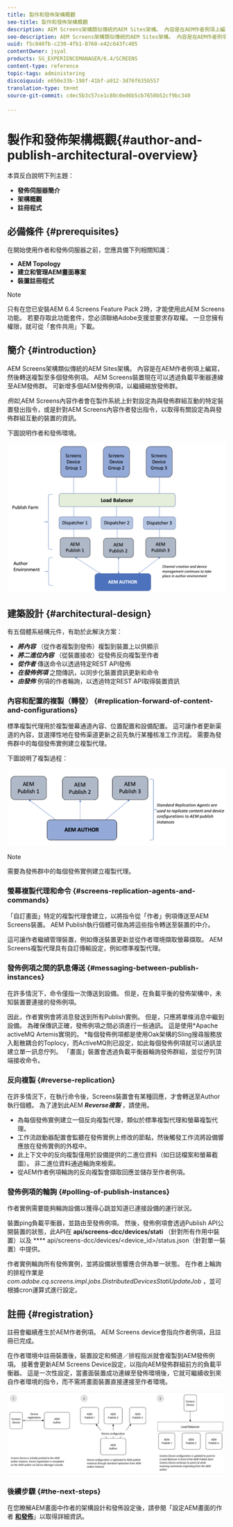 ```yaml
---
title: 製作和發佈架構概觀
seo-title: 製作和發佈架構概觀
description: AEM Screens架構類似傳統的AEM Sites架構。 內容是在AEM作者例項上編寫，然後轉送複製至多個發佈例項。 請依照本頁進一步瞭解作者和發佈架構概觀。
seo-description: AEM Screens架構類似傳統的AEM Sites架構。 內容是在AEM作者例項上編寫，然後轉送複製至多個發佈例項。 請依照本頁進一步瞭解作者和發佈架構概觀。
uuid: f5c848fb-c230-4fb1-8760-e42c643fc405
contentOwner: jsyal
products: SG_EXPERIENCEMANAGER/6.4/SCREENS
content-type: reference
topic-tags: administering
discoiquuid: e650e33b-198f-41bf-a912-3d76f635b557
translation-type: tm+mt
source-git-commit: cdec5b3c57ce1c80c0ed6b5cb7650b52cf9bc340

---
```



# 製作和發佈架構概觀{#author-and-publish-architectural-overview}

本頁反白說明下列主題：

* **發佈伺服器簡介**
* **架構概觀**
* **註冊程式**

## 必備條件 {#prerequisites}

在開始使用作者和發佈伺服器之前，您應具備下列相關知識：

* **AEM Topology**
* **建立和管理AEM畫面專案**
* **裝置註冊程式**

>[!NOTE]
>
>只有在您已安裝AEM 6.4 Screens Feature Pack 2時，才能使用此AEM Screens功能。 若要存取此功能套件，您必須聯絡Adobe支援並要求存取權。 一旦您擁有權限，就可從「套件共用」下載。

## 簡介 {#introduction}

AEM Screens架構類似傳統的AEM Sites架構。 內容是在AEM作者例項上編寫，然後轉送複製至多個發佈例項。 AEM Screens裝置現在可以透過負載平衡器連線至AEM發佈群。 可新增多個AEM發佈例項，以繼續縮放發佈群。

*例如*,AEM Screens內容作者會在製作系統上針對設定為與發佈群組互動的特定裝置發出指令，或是針對AEM Screens內容作者發出指令，以取得有關設定為與發佈群組互動的裝置的資訊。

下圖說明作者和發佈環境。

![screen_shot_2019-03-04at30236pm](assets/screen_shot_2019-03-04at30236pm.png)

## 建築設計 {#architectural-design}

有五個體系結構元件，有助於此解決方案：

* ***將內容*** （從作者複製到發佈）複製到裝置上以供顯示
* ***將二進位內容*** （從裝置接收）從發佈反向複製至作者
* ***從作者*** 傳送命令以透過特定REST API發佈
* ***在發佈例項*** 之間傳訊，以同步化裝置資訊更新和命令
* ***由發佈*** 例項的作者輪詢，以透過特定REST API取得裝置資訊

### 內容和配置的複製（轉發） {#replication-forward-of-content-and-configurations}

標準複製代理用於複製螢幕通道內容、位置配置和設備配置。 這可讓作者更新渠道的內容，並選擇性地在發佈渠道更新之前先執行某種核准工作流程。 需要為發佈群中的每個發佈實例建立複製代理。

下圖說明了複製過程：

![screen_shot_2019-03-04at33935pm](assets/screen_shot_2019-03-04at33935pm.png)

>[!NOTE]
>
>需要為發佈群中的每個發佈實例建立複製代理。

### 螢幕複製代理和命令 {#screens-replication-agents-and-commands}

「自訂畫面」特定的複製代理會建立，以將指令從「作者」例項傳送至AEM Screens裝置。 AEM Publish執行個體可做為將這些指令轉送至裝置的中介。

這可讓作者繼續管理裝置，例如傳送裝置更新並從作者環境擷取螢幕擷取。 AEM Screens複製代理具有自訂傳輸設定，例如標準複製代理。

### 發佈例項之間的訊息傳送 {#messaging-between-publish-instances}

在許多情況下，命令僅指一次傳送到設備。 但是，在負載平衡的發佈架構中，未知裝置要連接的發佈例項。

因此，作者實例會將消息發送到所有Publish實例。 但是，只應將單條消息中繼到設備。 為確保傳訊正確，發佈例項之間必須進行一些通訊。 這是使用*Apache activeMQ Artemis實現的。 *每個發佈例項都是使用Oak架構的Sling搜尋服務放入鬆散耦合的Toplocy，而ActiveMQ則已設定，如此每個發佈例項就可以通訊並建立單一訊息佇列。 「畫面」裝置會透過負載平衡器輪詢發佈群組，並從佇列頂端接收命令。

### 反向複製 {#reverse-replication}

在許多情況下，在執行命令後，Screens裝置會有某種回應，才會轉送至Author執行個體。 為了達到此AEM ***Reverse複製*** ，請使用。

* 為每個發佈實例建立一個反向複製代理，類似於標準複製代理和螢幕複製代理。
* 工作流啟動器配置會監聽在發佈實例上修改的節點，然後觸發工作流將設備響應放在發佈實例的外框中。
* 此上下文中的反向複製僅用於設備提供的二進位資料（如日誌檔案和螢幕截圖）。 非二進位資料通過輪詢來檢索。
* 從AEM作者例項輪詢的反向複製會擷取回應並儲存至作者例項。

### 發佈例項的輪詢 {#polling-of-publish-instances}

作者實例需要能夠輪詢設備以獲得心跳並知道已連接設備的運行狀況。

裝置ping負載平衡器，並路由至發佈例項。 然後，發佈例項會透過Publish API公開裝置的狀態，此API在 **api/screens-dcc/devices/stati** （針對所有作用中裝置）以及 **** api/screens-dcc/devices/&lt;device_id>/status.json（針對單一裝置）中提供。

作者實例輪詢所有發佈實例，並將設備狀態響應合併為單一狀態。 在作者上輪詢的排程作業是 *com.adobe.cq.screens.impl.jobs.DistributedDevicesStatiUpdateJob* ，並可根據cron運算式進行設定。

## 註冊 {#registration}

註冊會繼續產生於AEM作者例項。 AEM Screens device會指向作者例項，且註冊已完成。

在作者環境中註冊裝置後，裝置設定和頻道／排程指派就會複製到AEM發佈例項。 接著會更新AEM Screens Device設定，以指向AEM發佈群組前方的負載平衡器。 這是一次性設定，當畫面裝置成功連線至發佈環境後，它就可繼續收到來自作者環境的指令，而不需將畫面裝置直接連接至作者環境。

![screen_shot_2019-02-25at15218pm](assets/screen_shot_2019-02-25at15218pm.png)

### 後續步驟 {#the-next-steps}

在您瞭解AEM畫面中作者的架構設計和發佈設定後，請參閱「設定AEM畫面的作者 [**和發佈&#x200B;**](author-and-publish.md)」以取得詳細資訊。
